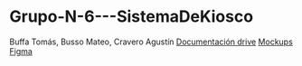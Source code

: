 # Grupo-N-6---SistemaDeKiosco
Buffa Tomás, Busso Mateo, Cravero Agustín
[Documentación drive](https://docs.google.com/document/d/1SjbVQef-ZfhMWIzEnJJKrjA2DIaURhY59kPe264IKgw/edit?tab=t.0)
[Mockups Figma](https://www.figma.com/design/l4xjZl04ewrbpSOjjxU6gk/Sistema-de-Kiosco-KIOPLUS?node-id=2008-123&p=f&t=9bVdnjdoR4Ldt4TF-0)
